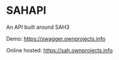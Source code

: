 # SAHAPI
An API built around SAH3

Demo: https://swagger.ownprojects.info

Online hosted: https://sah.ownprojects.info
